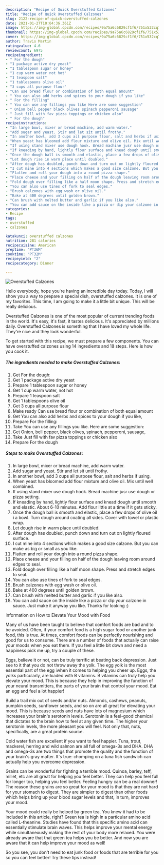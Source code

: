 ```yaml
---
description: "Recipe of Quick Overstuffed Calzones"
title: "Recipe of Quick Overstuffed Calzones"
slug: 2122-recipe-of-quick-overstuffed-calzones
date: 2021-01-27T10:04:36.361Z
image: https://img-global.cpcdn.com/recipes/9a75a6c6829cf1f6/751x532cq70/overstuffed-calzones-recipe-main-photo.jpg
thumbnail: https://img-global.cpcdn.com/recipes/9a75a6c6829cf1f6/751x532cq70/overstuffed-calzones-recipe-main-photo.jpg
cover: https://img-global.cpcdn.com/recipes/9a75a6c6829cf1f6/751x532cq70/overstuffed-calzones-recipe-main-photo.jpg
author: Travis Martin
ratingvalue: 4.6
reviewcount: 6975
recipeingredient:
- " For the dough"
- "1 package active dry yeast"
- "1 tablespoon sugar or honey"
- "1 cup warm water not hot"
- "1 teaspoon salt"
- "1 tablespoons olive oil"
- "3 cups all purpose flour"
- "Can use bread flour or combination of both equal amount"
- " You can also add herbs and spices to your dough if you like"
- " For the filling"
- " You can use any fillings you like Here are some suggestion"
- " Onion bell pepper black olives spinach pepperoni sausage"
- " Just fill with fav pizza toppings or chicken also"
- " For the dough"
recipeinstructions:
- "In large bowl, mixer or bread machine, add warm water."
- "Add sugar and yeast. Stir and let sit until frothy."
- "In another bowl, add 3 cups all purpose flour, salt and herbs if using."
- "When yeast has bloomed add flour mixture and olive oil. Mix until well combined."
- "If using stand mixer use dough hook. Bread machine jusr use dough or pizza setting."
- "If kneading by hand, lightly flour surface and knead dough until smooth and elastic. About 6-10 minutes. Add flour little at a time if it gets sticky."
- "Once the dough ball is smooth and elastic, place a few drops of olive oil i a bowl. Turn dough around coating all sides. Cover with towel or plastic wrap."
- "Let dough rise in warm place until doubled."
- "After dough has doubled, punch down and turn out on lightly floured surface."
- "I cut mine into 4 sections which makes a good size calzone. But you can make as big or small as you like."
- "Flatten and roll your dough into a round pizza shape."
- "Place cheese and your filling on half of the dough leaving room around edges to seal."
- "Fold dough over filling like a half moon shape. Press and stretch edges to seal."
- "You can also use tines of fork to seal edges."
- "Brush calzones with egg wash or olive oil."
- "Bake at 400 degrees until golden brown."
- "Can brush with melted butter and garlic if you like also."
- "You can add sauce on the inside like a pizza or dip your calzone in sauce. Just make it anyway you like. Thanks for looking :)"
categories:
- Recipe
tags:
- overstuffed
- calzones

katakunci: overstuffed calzones 
nutrition: 281 calories
recipecuisine: American
preptime: "PT36M"
cooktime: "PT32M"
recipeyield: "2"
recipecategory: Dinner

---
```



![Overstuffed Calzones](https://img-global.cpcdn.com/recipes/9a75a6c6829cf1f6/751x532cq70/overstuffed-calzones-recipe-main-photo.jpg)

Hello everybody, hope you're having an incredible day today. Today, I will show you a way to prepare a special dish, overstuffed calzones. It is one of my favorites. This time, I am going to make it a little bit unique. This will be really delicious.

Overstuffed Calzones is one of the most popular of current trending foods in the world. It's easy, it's fast, it tastes delicious. It's appreciated by millions daily. Overstuffed Calzones is something that I have loved my whole life. They're nice and they look wonderful.




To get started with this recipe, we must prepare a few components. You can have overstuffed calzones using 14 ingredients and 18 steps. Here is how you cook it.

<!--inarticleads1-->

##### The ingredients needed to make Overstuffed Calzones:

1. Get  For the dough:
1. Get 1 package active dry yeast
1. Prepare 1 tablespoon sugar or honey
1. Get 1 cup warm water, not hot
1. Prepare 1 teaspoon salt
1. Get 1 tablespoons olive oil
1. Get 3 cups all purpose flour
1. Make ready Can use bread flour or combination of both equal amount
1. Get  You can also add herbs and spices to your dough if you like,
1. Prepare  For the filling:
1. Take  You can use any fillings you like. Here are some suggestion:
1. Get  Onion, bell pepper, black olives, spinach, pepperoni, sausage,
1. Take  Just fill with fav pizza toppings or chicken also
1. Prepare  For the dough




<!--inarticleads2-->

##### Steps to make Overstuffed Calzones:

1. In large bowl, mixer or bread machine, add warm water.
1. Add sugar and yeast. Stir and let sit until frothy.
1. In another bowl, add 3 cups all purpose flour, salt and herbs if using.
1. When yeast has bloomed add flour mixture and olive oil. Mix until well combined.
1. If using stand mixer use dough hook. Bread machine jusr use dough or pizza setting.
1. If kneading by hand, lightly flour surface and knead dough until smooth and elastic. About 6-10 minutes. Add flour little at a time if it gets sticky.
1. Once the dough ball is smooth and elastic, place a few drops of olive oil i a bowl. Turn dough around coating all sides. Cover with towel or plastic wrap.
1. Let dough rise in warm place until doubled.
1. After dough has doubled, punch down and turn out on lightly floured surface.
1. I cut mine into 4 sections which makes a good size calzone. But you can make as big or small as you like.
1. Flatten and roll your dough into a round pizza shape.
1. Place cheese and your filling on half of the dough leaving room around edges to seal.
1. Fold dough over filling like a half moon shape. Press and stretch edges to seal.
1. You can also use tines of fork to seal edges.
1. Brush calzones with egg wash or olive oil.
1. Bake at 400 degrees until golden brown.
1. Can brush with melted butter and garlic if you like also.
1. You can add sauce on the inside like a pizza or dip your calzone in sauce. Just make it anyway you like. Thanks for looking :)




Information on How to Elevate Your Mood with Food


Many of us have been taught to believe that comfort foods are bad and to be avoided. Often, if your comfort food is a high sugar food or another junk food, this is true. At times, comfort foods can be perfectly nourishing and good for us to consume. There are a number of foods that actually can raise your moods when you eat them. If you feel a little bit down and need a happiness pick me up, try a couple of these.

Eggs, believe it or not, can be truly terrific at beating back depression. Just see to it that you do not throw away the yolk. The egg yolk is the most essential part of the egg iwhen it comes to helping you cheer up. Eggs, the yolks particularly, are loaded with B vitamins. B vitamins can truly help you elevate your mood. This is because they help in improving the function of your neural transmitters, the parts of your brain that control your mood. Eat an egg and feel a lot happier!

Build a trail mix out of seeds and/or nuts. Almonds, cashews, peanuts, pumpkin seeds, sunflower seeds, and so on are all great for elevating your mood. This is because seeds and nuts have lots of magnesium which increases your brain's serotonin levels. Serotonin is a feel-good chemical that dictates to the brain how to feel at any given time. The higher your serotonin levels, the more pleasant you will feel. Not only that, nuts, specifically, are a great protein source.

Cold water fish are excellent if you want to feel happier. Tuna, trout, mackerel, herring and wild salmon are all full of omega-3s and DHA. DHA and omega-3s are two things that promote the quality and the function of your brain's gray matter. It's true: chomping on a tuna fish sandwich can actually help you overcome depression. 

Grains can be wonderful for fighting a terrible mood. Quinoa, barley, teff, millet, etc are all great for helping you feel better. They can help you feel full for longer too, helping you feel better. Feeling hungry can be a real downer! The reason these grains are so great for your mood is that they are not hard for your stomach to digest. They are simpler to digest than other foods which helps bring up your blood sugar levels and that, in turn, improves your mood.

Your mood could really be helped by green tea. You knew it had to be included in this article, right? Green tea is high in a particular amino acid called L-theanine. Studies have found that this specific amino acid can essentially stimulate brain waves. This helps improve your mental energy while simultaneously making the rest of your body more relaxed. You were already aware that that green tea helps you be better. And now you are aware that it can help improve your mood as well!

So you see, you don't need to eat junk food or foods that are terrible for you so you can feel better! Try  these tips  instead!

